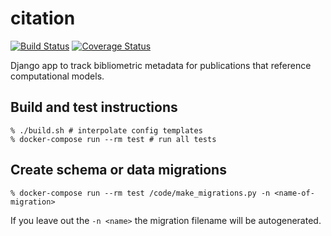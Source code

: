 # citation
[![Build Status](https://travis-ci.org/comses/citation.svg?branch=master)](https://travis-ci.org/comses/citation)
[![Coverage Status](https://coveralls.io/repos/github/comses/citation/badge.svg?branch=master)](https://coveralls.io/github/comses/citation?branch=master)


Django app to track bibliometric metadata for publications that reference computational models.

## Build and test instructions

```
% ./build.sh # interpolate config templates
% docker-compose run --rm test # run all tests
```

## Create schema or data migrations

```
% docker-compose run --rm test /code/make_migrations.py -n <name-of-migration>
```

If you leave out the `-n <name>` the migration filename will be autogenerated.
